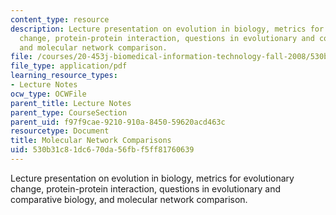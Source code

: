 ```yaml
---
content_type: resource
description: Lecture presentation on evolution in biology, metrics for evolutionary
  change, protein-protein interaction, questions in evolutionary and comparative biology,
  and molecular network comparison.
file: /courses/20-453j-biomedical-information-technology-fall-2008/530b31c81dc670da56fbf5ff81760639_1104_molec_nw.pdf
file_type: application/pdf
learning_resource_types:
- Lecture Notes
ocw_type: OCWFile
parent_title: Lecture Notes
parent_type: CourseSection
parent_uid: f97f9cae-9210-910a-8450-59620acd463c
resourcetype: Document
title: Molecular Network Comparisons
uid: 530b31c8-1dc6-70da-56fb-f5ff81760639
---
```

Lecture presentation on evolution in biology, metrics for evolutionary change, protein-protein interaction, questions in evolutionary and comparative biology, and molecular network comparison.


